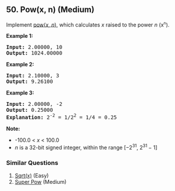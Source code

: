## 50. Pow(x, n) (Medium)

<p>Implement <a href="http://www.cplusplus.com/reference/valarray/pow/" target="_blank">pow(<em>x</em>, <em>n</em>)</a>, which calculates&nbsp;<em>x</em> raised to the power <em>n</em> (x<sup><span style="font-size:10.8333px">n</span></sup>).</p>

<p><strong>Example 1:</strong></p>

<pre>
<strong>Input:</strong> 2.00000, 10
<strong>Output:</strong> 1024.00000
</pre>

<p><strong>Example 2:</strong></p>

<pre>
<strong>Input:</strong> 2.10000, 3
<strong>Output:</strong> 9.26100
</pre>

<p><strong>Example 3:</strong></p>

<pre>
<strong>Input:</strong> 2.00000, -2
<strong>Output:</strong> 0.25000
<strong>Explanation:</strong> 2<sup>-2</sup> = 1/2<sup>2</sup> = 1/4 = 0.25
</pre>

<p><strong>Note:</strong></p>

<ul>
	<li>-100.0 &lt; <em>x</em> &lt; 100.0</li>
	<li><em>n</em> is a 32-bit signed integer, within the range&nbsp;[&minus;2<sup>31</sup>,&nbsp;2<sup>31&nbsp;</sup>&minus; 1]</li>
</ul>


### Similar Questions
  1. [Sqrt(x)](https://github.com/openset/leetcode/tree/master/solution/sqrtx) (Easy)
  1. [Super Pow](https://github.com/openset/leetcode/tree/master/solution/super-pow) (Medium)
